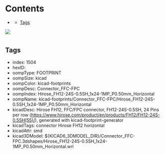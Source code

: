 



Contents
========

* [](#)
	* [Tags](#tags)
  
![][im]
# 

## Tags

- index: 1504
- hexID: 
- oompType: FOOTPRINT
- oompSize: kicad
- oompColor: kicad-footprints
- oompDesc: Connector_FFC-FPC
- oompIndex: Hirose_FH12-24S-0.5SH_1x24-1MP_P0.50mm_Horizontal
- oompName: kicad-footprints/Connector_FFC-FPC/Hirose_FH12-24S-0.5SH_1x24-1MP_P0.50mm_Horizontal
- kicadDesc: Hirose FH12, FFC/FPC connector, FH12-24S-0.5SH, 24 Pins per row (https://www.hirose.com/product/en/products/FH12/FH12-24S-0.5SH(55)/), generated with kicad-footprint-generator
- kicadTags: connector Hirose FH12 horizontal
- kicadAttr: smd
- kicad3DModel: ${KICAD6_3DMODEL_DIR}/Connector_FFC-FPC.3dshapes/Hirose_FH12-24S-0.5SH_1x24-1MP_P0.50mm_Horizontal.wrl



[im]: image.png

